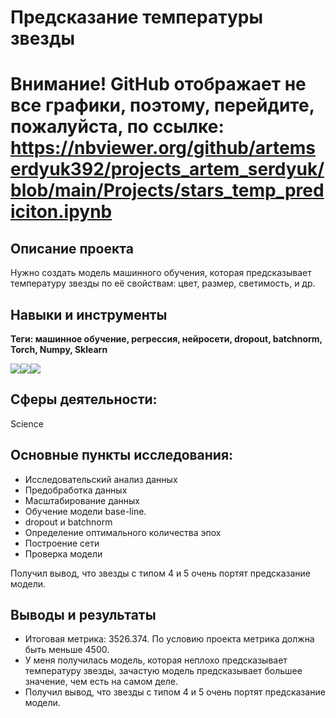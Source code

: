 # Предсказание температуры звезды
# Внимание! GitHub отображает не все графики, поэтому, перейдите, пожалуйста, по ссылке: https://nbviewer.org/github/artemserdyuk392/projects_artem_serdyuk/blob/main/Projects/stars_temp_prediciton.ipynb
## Описание проекта
Нужно создать модель машинного обучения, которая предсказывает температуру звезды по её свойствам: цвет, размер, светимость, и др.
## Навыки и инструменты
**Теги: машинное обучение, регрессия, нейросети, dropout, batchnorm, Torch, Numpy, Sklearn**

<img src="https://img.shields.io/badge/Pandas-black?style=flat-square&logo=pandas&logoColor=orange"/><img src="https://img.shields.io/badge/Sklearn-black?style=flat-square&logo=scikitlearn&logoColor=orange"/><img src="https://img.shields.io/badge/MatPlotlib-black?style=flat-square"/>

## Сферы деятельности:
Science
## Основные пункты исследования:
- Исследовательский анализ данных
- Предобработка данных
- Масштабирование данных
- Обучение модели base-line.
- dropout и batchnorm
- Определение оптимального количества эпох
- Построение сети
- Проверка модели

Получил вывод, что звезды с типом 4 и 5 очень портят предсказание модели.
## Выводы и результаты
- Итоговая метрика: 3526.374. По условию проекта метрика должна быть меньше 4500.
- У меня получилась модель, которая неплохо предсказывает температуру звезды, зачастую модель предсказывает большее значение, чем есть на самом деле.
- Получил вывод, что звезды с типом 4 и 5 очень портят предсказание модели.

